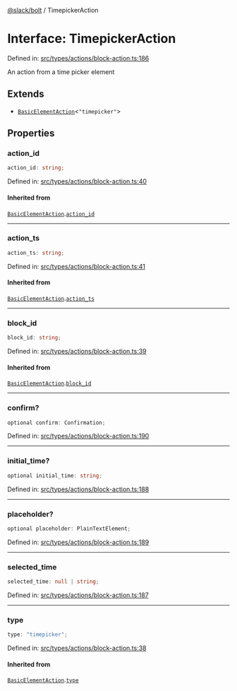 [@slack/bolt](../index.md) / TimepickerAction

# Interface: TimepickerAction

Defined in: [src/types/actions/block-action.ts:186](https://github.com/slackapi/bolt-js/blob/main/src/types/actions/block-action.ts#L186)

An action from a time picker element

## Extends

- [`BasicElementAction`](BasicElementAction.md)\<`"timepicker"`\>

## Properties

### action\_id

```ts
action_id: string;
```

Defined in: [src/types/actions/block-action.ts:40](https://github.com/slackapi/bolt-js/blob/main/src/types/actions/block-action.ts#L40)

#### Inherited from

[`BasicElementAction`](BasicElementAction.md).[`action_id`](BasicElementAction.md#action_id)

***

### action\_ts

```ts
action_ts: string;
```

Defined in: [src/types/actions/block-action.ts:41](https://github.com/slackapi/bolt-js/blob/main/src/types/actions/block-action.ts#L41)

#### Inherited from

[`BasicElementAction`](BasicElementAction.md).[`action_ts`](BasicElementAction.md#action_ts)

***

### block\_id

```ts
block_id: string;
```

Defined in: [src/types/actions/block-action.ts:39](https://github.com/slackapi/bolt-js/blob/main/src/types/actions/block-action.ts#L39)

#### Inherited from

[`BasicElementAction`](BasicElementAction.md).[`block_id`](BasicElementAction.md#block_id)

***

### confirm?

```ts
optional confirm: Confirmation;
```

Defined in: [src/types/actions/block-action.ts:190](https://github.com/slackapi/bolt-js/blob/main/src/types/actions/block-action.ts#L190)

***

### initial\_time?

```ts
optional initial_time: string;
```

Defined in: [src/types/actions/block-action.ts:188](https://github.com/slackapi/bolt-js/blob/main/src/types/actions/block-action.ts#L188)

***

### placeholder?

```ts
optional placeholder: PlainTextElement;
```

Defined in: [src/types/actions/block-action.ts:189](https://github.com/slackapi/bolt-js/blob/main/src/types/actions/block-action.ts#L189)

***

### selected\_time

```ts
selected_time: null | string;
```

Defined in: [src/types/actions/block-action.ts:187](https://github.com/slackapi/bolt-js/blob/main/src/types/actions/block-action.ts#L187)

***

### type

```ts
type: "timepicker";
```

Defined in: [src/types/actions/block-action.ts:38](https://github.com/slackapi/bolt-js/blob/main/src/types/actions/block-action.ts#L38)

#### Inherited from

[`BasicElementAction`](BasicElementAction.md).[`type`](BasicElementAction.md#type)
